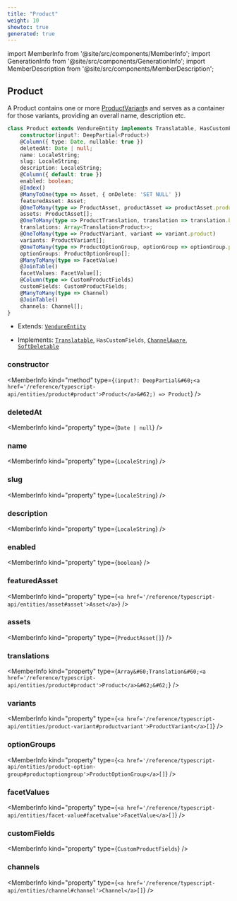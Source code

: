 ```yaml
---
title: "Product"
weight: 10
showtoc: true
generated: true
---
```

<!-- This file was generated from the Vendure source. Do not modify. Instead, re-run the "docs:build" script -->
import MemberInfo from '@site/src/components/MemberInfo';
import GenerationInfo from '@site/src/components/GenerationInfo';
import MemberDescription from '@site/src/components/MemberDescription';


## Product

<GenerationInfo sourceFile="packages/core/src/entity/product/product.entity.ts" sourceLine="25" packageName="@vendure/core" />

A Product contains one or more <a href='/reference/typescript-api/entities/product-variant#productvariant'>ProductVariant</a>s and serves as a container for those variants,
providing an overall name, description etc.

```ts title="Signature"
class Product extends VendureEntity implements Translatable, HasCustomFields, ChannelAware, SoftDeletable {
    constructor(input?: DeepPartial<Product>)
    @Column({ type: Date, nullable: true })
    deletedAt: Date | null;
    name: LocaleString;
    slug: LocaleString;
    description: LocaleString;
    @Column({ default: true })
    enabled: boolean;
    @Index()
    @ManyToOne(type => Asset, { onDelete: 'SET NULL' })
    featuredAsset: Asset;
    @OneToMany(type => ProductAsset, productAsset => productAsset.product)
    assets: ProductAsset[];
    @OneToMany(type => ProductTranslation, translation => translation.base, { eager: true })
    translations: Array<Translation<Product>>;
    @OneToMany(type => ProductVariant, variant => variant.product)
    variants: ProductVariant[];
    @OneToMany(type => ProductOptionGroup, optionGroup => optionGroup.product)
    optionGroups: ProductOptionGroup[];
    @ManyToMany(type => FacetValue)
    @JoinTable()
    facetValues: FacetValue[];
    @Column(type => CustomProductFields)
    customFields: CustomProductFields;
    @ManyToMany(type => Channel)
    @JoinTable()
    channels: Channel[];
}
```
* Extends: <code><a href='/reference/typescript-api/entities/vendure-entity#vendureentity'>VendureEntity</a></code>


* Implements: <code><a href='/reference/typescript-api/entities/interfaces#translatable'>Translatable</a></code>, <code>HasCustomFields</code>, <code><a href='/reference/typescript-api/entities/interfaces#channelaware'>ChannelAware</a></code>, <code><a href='/reference/typescript-api/entities/interfaces#softdeletable'>SoftDeletable</a></code>



<div className="members-wrapper">

### constructor

<MemberInfo kind="method" type={`(input?: DeepPartial&#60;<a href='/reference/typescript-api/entities/product#product'>Product</a>&#62;) => Product`}   />


### deletedAt

<MemberInfo kind="property" type={`Date | null`}   />


### name

<MemberInfo kind="property" type={`LocaleString`}   />


### slug

<MemberInfo kind="property" type={`LocaleString`}   />


### description

<MemberInfo kind="property" type={`LocaleString`}   />


### enabled

<MemberInfo kind="property" type={`boolean`}   />


### featuredAsset

<MemberInfo kind="property" type={`<a href='/reference/typescript-api/entities/asset#asset'>Asset</a>`}   />


### assets

<MemberInfo kind="property" type={`ProductAsset[]`}   />


### translations

<MemberInfo kind="property" type={`Array&#60;Translation&#60;<a href='/reference/typescript-api/entities/product#product'>Product</a>&#62;&#62;`}   />


### variants

<MemberInfo kind="property" type={`<a href='/reference/typescript-api/entities/product-variant#productvariant'>ProductVariant</a>[]`}   />


### optionGroups

<MemberInfo kind="property" type={`<a href='/reference/typescript-api/entities/product-option-group#productoptiongroup'>ProductOptionGroup</a>[]`}   />


### facetValues

<MemberInfo kind="property" type={`<a href='/reference/typescript-api/entities/facet-value#facetvalue'>FacetValue</a>[]`}   />


### customFields

<MemberInfo kind="property" type={`CustomProductFields`}   />


### channels

<MemberInfo kind="property" type={`<a href='/reference/typescript-api/entities/channel#channel'>Channel</a>[]`}   />




</div>
